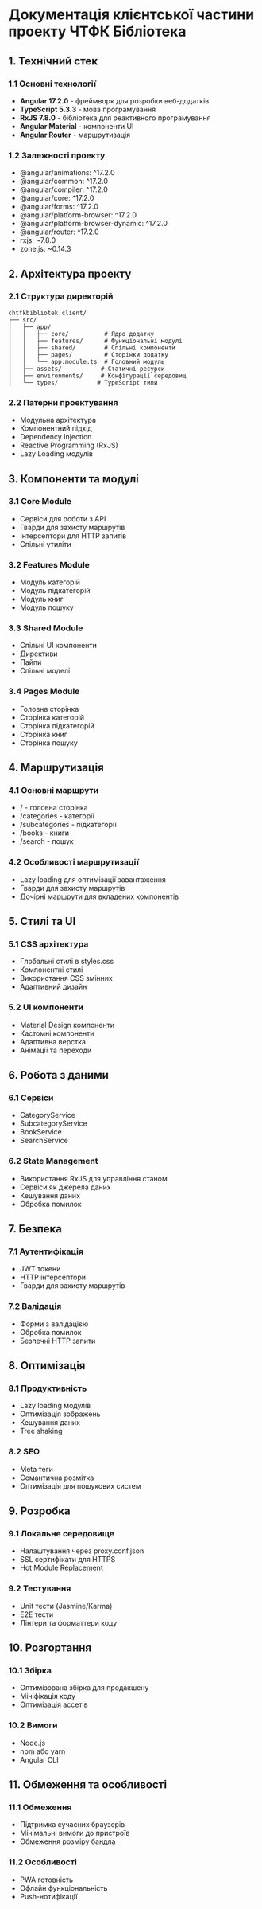 # Документація клієнтської частини проекту ЧТФК Бібліотека

## 1. Технічний стек

### 1.1 Основні технології
- **Angular 17.2.0** - фреймворк для розробки веб-додатків
- **TypeScript 5.3.3** - мова програмування
- **RxJS 7.8.0** - бібліотека для реактивного програмування
- **Angular Material** - компоненти UI
- **Angular Router** - маршрутизація

### 1.2 Залежності проекту
- @angular/animations: ^17.2.0
- @angular/common: ^17.2.0
- @angular/compiler: ^17.2.0
- @angular/core: ^17.2.0
- @angular/forms: ^17.2.0
- @angular/platform-browser: ^17.2.0
- @angular/platform-browser-dynamic: ^17.2.0
- @angular/router: ^17.2.0
- rxjs: ~7.8.0
- zone.js: ~0.14.3

## 2. Архітектура проекту

### 2.1 Структура директорій
```
chtfkbibliotek.client/
├── src/
│   ├── app/
│   │   ├── core/          # Ядро додатку
│   │   ├── features/      # Функціональні модулі
│   │   ├── shared/        # Спільні компоненти
│   │   ├── pages/         # Сторінки додатку
│   │   └── app.module.ts  # Головний модуль
│   ├── assets/           # Статичні ресурси
│   ├── environments/     # Конфігурації середовищ
│   └── types/           # TypeScript типи
```

### 2.2 Патерни проектування
- Модульна архітектура
- Компонентний підхід
- Dependency Injection
- Reactive Programming (RxJS)
- Lazy Loading модулів

## 3. Компоненти та модулі

### 3.1 Core Module
- Сервіси для роботи з API
- Гварди для захисту маршрутів
- Інтерсептори для HTTP запитів
- Спільні утиліти

### 3.2 Features Module
- Модуль категорій
- Модуль підкатегорій
- Модуль книг
- Модуль пошуку

### 3.3 Shared Module
- Спільні UI компоненти
- Директиви
- Пайпи
- Спільні моделі

### 3.4 Pages Module
- Головна сторінка
- Сторінка категорій
- Сторінка підкатегорій
- Сторінка книг
- Сторінка пошуку

## 4. Маршрутизація

### 4.1 Основні маршрути
- / - головна сторінка
- /categories - категорії
- /subcategories - підкатегорії
- /books - книги
- /search - пошук

### 4.2 Особливості маршрутизації
- Lazy loading для оптимізації завантаження
- Гварди для захисту маршрутів
- Дочірні маршрути для вкладених компонентів

## 5. Стилі та UI

### 5.1 CSS архітектура
- Глобальні стилі в styles.css
- Компонентні стилі
- Використання CSS змінних
- Адаптивний дизайн

### 5.2 UI компоненти
- Material Design компоненти
- Кастомні компоненти
- Адаптивна верстка
- Анімації та переходи

## 6. Робота з даними

### 6.1 Сервіси
- CategoryService
- SubcategoryService
- BookService
- SearchService

### 6.2 State Management
- Використання RxJS для управління станом
- Сервіси як джерела даних
- Кешування даних
- Обробка помилок

## 7. Безпека

### 7.1 Аутентифікація
- JWT токени
- HTTP інтерсептори
- Гварди для захисту маршрутів

### 7.2 Валідація
- Форми з валідацією
- Обробка помилок
- Безпечні HTTP запити

## 8. Оптимізація

### 8.1 Продуктивність
- Lazy loading модулів
- Оптимізація зображень
- Кешування даних
- Tree shaking

### 8.2 SEO
- Meta теги
- Семантична розмітка
- Оптимізація для пошукових систем

## 9. Розробка

### 9.1 Локальне середовище
- Налаштування через proxy.conf.json
- SSL сертифікати для HTTPS
- Hot Module Replacement

### 9.2 Тестування
- Unit тести (Jasmine/Karma)
- E2E тести
- Лінтери та форматтери коду

## 10. Розгортання

### 10.1 Збірка
- Оптимізована збірка для продакшену
- Мініфікація коду
- Оптимізація ассетів

### 10.2 Вимоги
- Node.js
- npm або yarn
- Angular CLI

## 11. Обмеження та особливості

### 11.1 Обмеження
- Підтримка сучасних браузерів
- Мінімальні вимоги до пристроїв
- Обмеження розміру бандла

### 11.2 Особливості
- PWA готовність
- Офлайн функціональність
- Push-нотифікації 